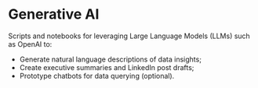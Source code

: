 # Generative AI

Scripts and notebooks for leveraging Large Language Models (LLMs) such as OpenAI to:  
- Generate natural language descriptions of data insights;  
- Create executive summaries and LinkedIn post drafts;  
- Prototype chatbots for data querying (optional).
